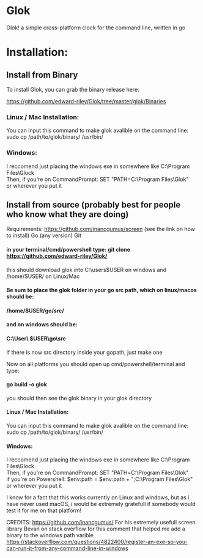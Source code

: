 # Glok
Glok! a simple cross-platform  clock for the command line, written in go


# Installation:
## Install from Binary
To install Glok, you can grab the binary release here:

https://github.com/edward-riley/Glok/tree/master/glok/Binaries

### Linux / Mac Installation:
You can input this command to make glok avalible on the command line:
sudo cp /path/to/glok/binary/ /usr/bin/

### Windows:
I reccomend just placing the windows exe in somewhere like C:\Program Files\Glock\
Then, if you're on CommandPrompt:
SET "PATH=C:\Program Files\Glok"     
or wherever you put it

## Install from source (probably best for people who know what they are doing)
Requirements: 
https://github.com/inancgumus/screen (see the link on how to install)
Go (any version)
Git

#### in your terminal/cmd/powershell type: git clone https://github.com/edward-riley/Glok/
this should download glok into  C:\users\$USER     on windows
and  /home/$USER/     on Linux/Mac

#### Be sure to place the glok folder in your go src path, which on linux/macos should be:
#### /home/$USER/go/src/

#### and on windows should be:
#### C:\User\ $USER\go\src

If there is now src directory inside your gopath, just make one

Now on all platforms you should open up cmd/powershell/terminal and type:

#### go build -o glok

you should then see the glok binary in your glok directory

#### Linux / Mac Installation:
You can input this command to make glok avalible on the command line:
sudo cp /path/to/glok/binary/ /usr/bin/

#### Windows:
I reccomend just placing the windows exe in somewhere like C:\Program Files\Glock\
Then, if you're on CommandPrompt:
SET "PATH=C:\Program Files\Glok"   
if you're on Powershell:
$env:path = $env:path + ";C:\Program Files\Glok"
or wherever you put it


I know for a fact that this works currently on Linux and windows, but as i have never used macOS,
i would be extremely gratefull if somebody would test it for me on that platform!

CREDITS:
https://github.com/inancgumus/  For his extremely usefull screen library
Bevan on stack overflow for this comment that helped me add a binary to the windows path varible
https://stackoverflow.com/questions/4822400/register-an-exe-so-you-can-run-it-from-any-command-line-in-windows
